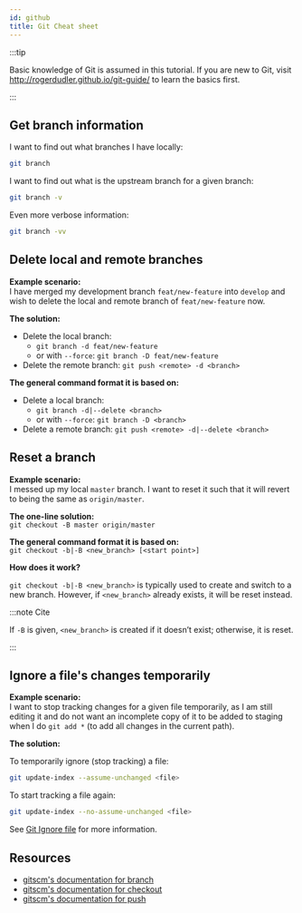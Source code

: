 ```yaml
---
id: github
title: Git Cheat sheet
---
```


:::tip

Basic knowledge of Git is assumed in this tutorial. If you are new to Git, visit <http://rogerdudler.github.io/git-guide/> to learn the basics first.

:::

## Get branch information

I want to find out what branches I have locally:

```bash
git branch
```

I want to find out what is the upstream branch for a given branch:

```bash
git branch -v
```

Even more verbose information:

```bash
git branch -vv
```

## Delete local and remote branches

**Example scenario:**  
I have merged my development branch `feat/new-feature` into `develop` and wish to delete the local and remote branch of `feat/new-feature` now.

**The solution:**  

- Delete the local branch: 
    - `git branch -d feat/new-feature`
    - or with `--force`: `git branch -D feat/new-feature`
- Delete the remote branch: `git push <remote> -d <branch>`

**The general command format it is based on:**  

- Delete a local branch: 
    - `git branch -d|--delete <branch>`
    - or with `--force`: `git branch -D <branch>`
- Delete a remote branch: `git push <remote> -d|--delete <branch>`

## Reset a branch

**Example scenario:**  
I messed up my local `master` branch. I want to reset it such that it will revert to being the same as `origin/master`.

**The one-line solution:**  
`git checkout -B master origin/master`

**The general command format it is based on:**  
`git checkout -b|-B <new_branch> [<start point>]`

**How does it work?**

`git checkout -b|-B <new_branch>` is typically used to create and switch to a new branch. However, if `<new_branch>` already exists, it will be reset instead.

:::note Cite

If `-B` is given, `<new_branch>` is created if it doesn’t exist; otherwise, it is reset.

:::

## Ignore a file's changes temporarily

**Example scenario:**  
I want to stop tracking changes for a given file temporarily, as I am still editing it and do not want an incomplete copy of it to be added to staging when I do `git add *` (to add all changes in the current path).

**The solution:**  

To temporarily ignore (stop tracking) a file:

```bash
git update-index --assume-unchanged <file>
```

To start tracking a file again:

```bash
git update-index --no-assume-unchanged <file>
```

See [Git Ignore file](git-ignore-file#using-git-update-index) for more information.

## Resources

- [gitscm's documentation for branch](https://git-scm.com/docs/git-branch)
- [gitscm's documentation for checkout](https://git-scm.com/docs/git-checkout)
- [gitscm's documentation for push](https://git-scm.com/docs/git-push)